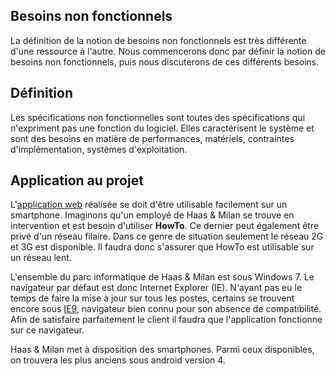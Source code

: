 ## Besoins non fonctionnels

La définition de la notion de besoins non fonctionnels est très différente d'une ressource à l'autre. Nous commencerons donc par définir la notion de besoins non fonctionnels, puis nous discuterons de ces différents besoins.

## Définition

Les spécifications non fonctionnelles sont toutes des spécifications qui n'expriment pas une fonction du logiciel. Elles caractérisent le système et sont des besoins en matière de performances, matériels, contraintes d'implémentation, systèmes d'exploitation.

## Application au projet

L'[application web](https://fr.wikipedia.org/wiki/Application_web) réalisée se doit d'être utilisable facilement sur un smartphone. Imaginons qu'un employé de Haas & Milan se trouve en intervention et est besoin d'utiliser **HowTo**. Ce dernier peut également être privé d'un réseau filaire. Dans ce genre de situation seulement le réseau 2G et 3G est disponible. Il faudra donc s'assurer que HowTo est utilisable sur un réseau lent.

L'ensemble du parc informatique de Haas & Milan est sous Windows 7. Le navigateur par défaut est donc Internet Explorer (IE). N'ayant pas eu le temps de faire la mise à jour sur tous les postes, certains se trouvent encore sous [IE9](https://gsuiteupdates.googleblog.com/2013/11/end-of-support-for-internet-explorer-9.html), navigateur bien connu pour son absence de compatibilité. Afin de satisfaire parfaitement le client il faudra que l'application fonctionne sur ce navigateur.

Haas & Milan met à disposition des smartphones. Parmi ceux disponibles, on trouvera les plus anciens sous android version 4.
